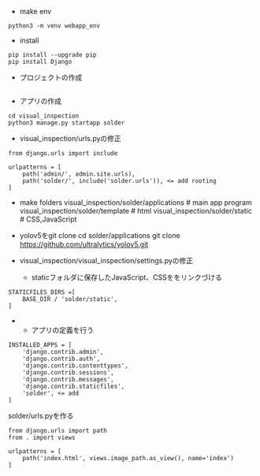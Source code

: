 - make env
```
python3 -m venv webapp_env
```
- install
```
pip install --upgrade pip
pip install Django
```
- プロジェクトの作成
```django-admin startproject manabi_webapp
```
- アプリの作成
```
cd visual_inspection
python3 manage.py startapp solder
```

- visual_inspection/urls.pyの修正
```
from django.urls import include

urlpatterns = [
    path('admin/', admin.site.urls),
    path('solder/', include('solder.urls')), <= add rooting
]
```

- make folders
visual_inspection/solder/applications # main app program
visual_inspection/solder/template # html
visual_inspection/solder/static # CSS,JavaScript

- yolov5をgit clone
cd solder/applications
git clone https://github.com/ultralytics/yolov5.git


- visual_inspection/visual_inspection/settings.pyの修正
    - staticフォルダに保存したJavaScript、CSSををリンクづける

```
STATICFILES_DIRS =[
    BASE_DIR / 'solder/static',
]
```

-   
    - アプリの定義を行う

```
INSTALLED_APPS = [
    'django.contrib.admin',
    'django.contrib.auth',
    'django.contrib.contenttypes',
    'django.contrib.sessions',
    'django.contrib.messages',
    'django.contrib.staticfiles',
    'solder', <= add
]
```

solder/urls.pyを作る
```
from django.urls import path
from . import views

urlpatterns = [
    path('index.html', views.image_path.as_view(), name='index')
]

```